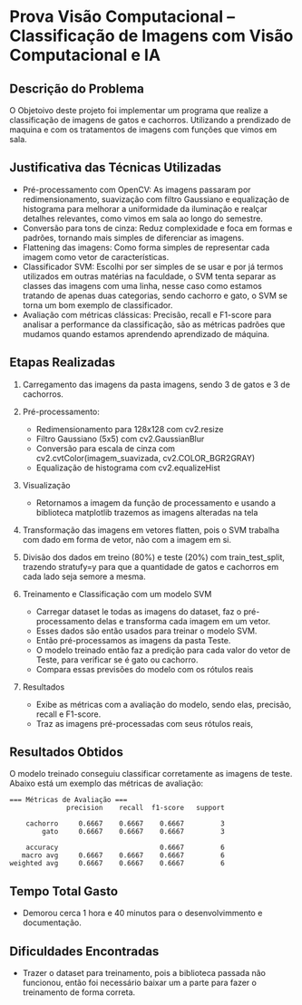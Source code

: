 
# Prova Visão Computacional – Classificação de Imagens com Visão Computacional e IA

## Descrição do Problema

O Objetoivo deste projeto foi implementar um programa que realize a classificação de imagens de gatos e cachorros. Utilizando a prendizado de maquina e com os tratamentos de imagens com funções que vimos em sala.


## Justificativa das Técnicas Utilizadas

   - Pré-processamento com OpenCV: As imagens passaram por redimensionamento, suavização com filtro Gaussiano e equalização de histograma para melhorar a          uniformidade da iluminação e realçar detalhes relevantes, como vimos em sala ao longo do semestre.
   - Conversão para tons de cinza: Reduz complexidade e foca em formas e padrões, tornando mais simples de diferenciar as imagens.
   - Flattening das imagens: Como forma simples de representar cada imagem como vetor de características.
   - Classificador SVM: Escolhi por ser simples de se usar e por já termos utilizados em outras matérias na faculdade, o SVM tenta separar as classes das          imagens com uma linha, nesse caso como estamos tratando de apenas duas categorias, sendo cachorro e gato, o SVM se torna um bom exemplo de classificador.
   - Avaliação com métricas clássicas: Precisão, recall e F1-score para analisar a performance da classificação, são as métricas padrões que mudamos quando        estamos aprendendo aprendizado de máquina.

## Etapas Realizadas

1. Carregamento das imagens da pasta imagens,  sendo 3 de gatos e 3 de cachorros.

2. Pré-processamento:
   - Redimensionamento para 128x128 com cv2.resize
   - Filtro Gaussiano (5x5) com cv2.GaussianBlur
   - Conversão para escala de cinza com cv2.cvtColor(imagem_suavizada, cv2.COLOR_BGR2GRAY)
   - Equalização de histograma com cv2.equalizeHist

3. Visualização
   - Retornamos a imagem da função de processamento e usando a biblioteca matplotlib trazemos as imagens alteradas na tela

4. Transformação das imagens em vetores flatten, pois o SVM trabalha com dado em forma de vetor, não com a imagem em si.

5. Divisão dos dados em treino (80%) e teste (20%) com train_test_split, trazendo stratufy=y para que a quantidade de gatos e cachorros
   em cada lado seja semore a mesma.

6. Treinamento e Classificação com um modelo SVM
   - Carregar dataset le todas as imagens do dataset, faz o pré-processamento delas e transforma cada imagem em um vetor.
   - Esses dados são então usados para treinar o modelo SVM.
   - Então pré-processamos as imagens da pasta Teste.
   - O modelo treinado então faz a predição para cada valor do vetor de Teste, para verificar se é gato ou cachorro.
   - Compara essas previsões do modelo com os rótulos reais

7. Resultados
   - Exibe as métricas com a avaliação do modelo, sendo elas, precisão, recall e F1-score.
   - Traz as imagens pré-processadas com seus rótulos reais, 

## Resultados Obtidos

O modelo treinado conseguiu classificar corretamente as imagens de teste. Abaixo está um exemplo das métricas de avaliação:

```
=== Métricas de Avaliação ===
              precision    recall  f1-score   support

    cachorro     0.6667    0.6667    0.6667         3
        gato     0.6667    0.6667    0.6667         3

    accuracy                         0.6667         6
   macro avg     0.6667    0.6667    0.6667         6
weighted avg     0.6667    0.6667    0.6667         6
```

## Tempo Total Gasto
   
   - Demorou cerca 1 hora e 40 minutos para o desenvolvimmento e documentação. 

## Dificuldades Encontradas

   - Trazer o dataset para treinamento, pois a biblioteca passada não funcionou, então foi necessário baixar um a parte para fazer o
     treinamento de forma correta.   

